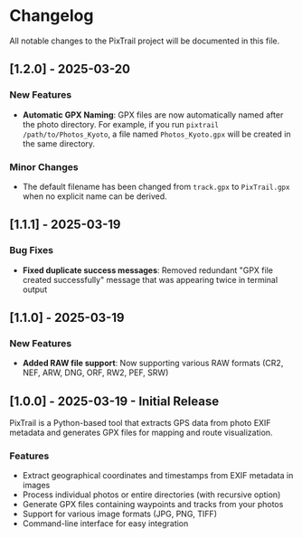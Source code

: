 # Changelog

All notable changes to the PixTrail project will be documented in this file.

## [1.2.0] - 2025-03-20

### New Features
* **Automatic GPX Naming**: GPX files are now automatically named after the photo directory. For example, if you run `pixtrail /path/to/Photos_Kyoto`, a file named `Photos_Kyoto.gpx` will be created in the same directory.

### Minor Changes
* The default filename has been changed from `track.gpx` to `PixTrail.gpx` when no explicit name can be derived.

## [1.1.1] - 2025-03-19

### Bug Fixes
* **Fixed duplicate success messages**: Removed redundant "GPX file created successfully" message that was appearing twice in terminal output

## [1.1.0] - 2025-03-19

### New Features
* **Added RAW file support**: Now supporting various RAW formats (CR2, NEF, ARW, DNG, ORF, RW2, PEF, SRW)

## [1.0.0] - 2025-03-19 - Initial Release

PixTrail is a Python-based tool that extracts GPS data from photo EXIF metadata and generates GPX files for mapping and route visualization.

### Features
* Extract geographical coordinates and timestamps from EXIF metadata in images
* Process individual photos or entire directories (with recursive option)
* Generate GPX files containing waypoints and tracks from your photos
* Support for various image formats (JPG, PNG, TIFF)
* Command-line interface for easy integration
